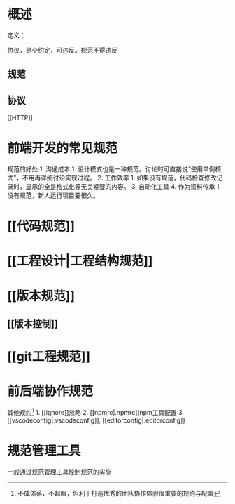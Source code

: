# 概述
定义：

协议，是个约定，可违反。规范不得违反
## 规范

## 协议
[[HTTP]] 
# 前端开发的常见规范
规范的好处
	1. 沟通成本
		1. 设计模式也是一种规范。讨论时可直接说“使用单例模式”，不用再详细讨论实现过程。
	2. 工作效率
		1. 如果没有规范，代码检查修改记录时，显示的全是格式化等无关紧要的内容。
	3. 自动化工具
	4. 作为资料传承
		1. 没有规范，新人运行项目要很久。
# [[代码规范]] 
# [[工程设计|工程结构规范]] 
# [[版本规范]] 
## [[版本控制]] 
# [[git工程规范]] 
# 前后端协作规范
其他规约[^1] 
	1. [[ignore]]忽略
	2. [[npmrc|.npmrc]]npm工具配置
	3. [[vscodeconfig|.vscodeconfig]], [[editorconfig|.editorconfig]] 


# 规范管理工具
一般通过规范管理工具控制规范的实施

[^1]: 不成体系，不起眼，但利于打造优秀的团队协作体验很重要的规约与配置